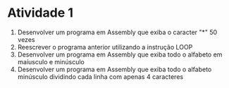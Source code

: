 # Atividade 1

<ol>
    <li>Desenvolver um programa em Assembly que exiba o caracter "*" 50 vezes</li>
    <li>Reescrever o programa anterior utilizando a instrução LOOP</li>
    <li>Desenvolver um programa em Assembly que exiba todo o alfabeto em maíusculo e minúsculo</li>
    <li>Desenvolver um programa em Assembly que exiba todo o alfabeto minúsculo dividindo cada linha com apenas 4 caracteres</li>
</ol>